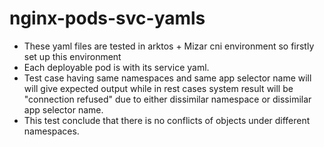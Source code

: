 # nginx-pods-svc-yamls
* These yaml files are tested in arktos + Mizar cni environment so firstly set up this environment<br>
* Each deployable pod is with its service yaml. <br>
* Test case having same namespaces and same app selector name will will give expected output while in rest cases system result will be "connection refused" due to either dissimilar namespace or dissimilar app selector name. <br>
* This test conclude that there is no conflicts of objects under different namespaces. <br>
